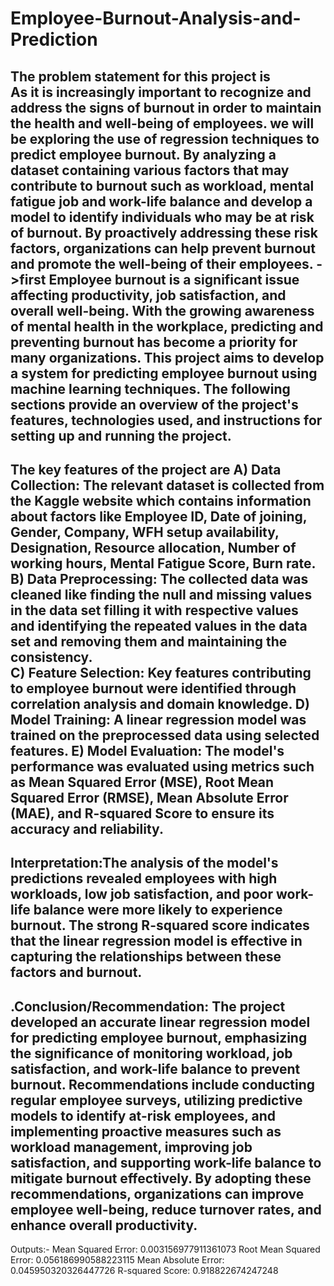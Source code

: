 # Employee-Burnout-Analysis-and-Prediction
The problem statement for this project is   
    As it is increasingly important to recognize and address the signs of burnout in order to maintain the health and well-being of employees.
    we will be exploring the use of regression techniques to predict employee burnout. By analyzing a dataset containing various factors that
    may contribute to burnout such as workload, mental fatigue job and work-life balance and  develop a model to identify individuals who may
    be at risk of burnout. By proactively addressing these risk factors, organizations can help prevent burnout and promote the well-being of
    their employees.
->first Employee burnout is a significant issue affecting productivity, job satisfaction, and overall well-being. With the growing awareness of 
mental health in the workplace, predicting and preventing burnout has become a priority for many organizations. This project aims to develop a
system for predicting employee burnout using machine learning techniques. The following sections provide an overview of the project's features,
technologies used, and instructions for setting up and running the project.
---------------------------------------------------------------------------------------------------------------------------------------------
The key features of the project are
A) Data Collection: The relevant dataset is collected from the Kaggle 
website which contains information about factors like Employee ID, Date 
of joining, Gender, Company, WFH setup availability, Designation, 
Resource allocation, Number of working hours, Mental Fatigue Score, Burn 
rate. 
B) Data Preprocessing: The collected data was cleaned like finding the null 
and missing values in the data set filling it with respective values and 
identifying the repeated values in the data set and removing them and 
maintaining the consistency.  
C) Feature Selection: Key features contributing to employee burnout were 
identified through correlation analysis and domain knowledge. 
D) Model Training: A linear regression model was trained on the 
preprocessed data using selected features. 
E) Model Evaluation: The model's performance was evaluated using 
metrics such as Mean Squared Error (MSE), Root Mean Squared Error 
(RMSE), Mean Absolute Error (MAE), and R-squared Score to ensure its 
accuracy and reliability. 
----------------------------------------------------------------------------------------------------------------------------------------------
Interpretation:The analysis of the model's predictions revealed employees 
with high workloads, low job satisfaction, and poor work-life balance were more likely to 
experience burnout. The strong R-squared score indicates that the linear regression model 
is effective in capturing the relationships between these factors and burnout. 
---------------------------------------------------------------------------------------------------------------------------------------------
.Conclusion/Recommendation: 
The project developed an accurate linear regression model for predicting employee burnout, 
emphasizing the significance of monitoring workload, job satisfaction, and work-life balance to prevent 
burnout. Recommendations include conducting regular employee surveys, utilizing predictive models to 
identify at-risk employees, and implementing proactive measures such as workload management, 
improving job satisfaction, and supporting work-life balance to mitigate burnout effectively. 
By adopting these recommendations, organizations can improve employee well-being, reduce turnover 
rates, and enhance overall productivity.
------------------------------------------------------------------------------------------------------------------------------------------
Outputs:-
Mean Squared Error: 0.003156977911361073
Root Mean Squared Error: 0.056186990588223115
Mean Absolute Error: 0.045950320326447726
R-squared Score: 0.918822674247248
